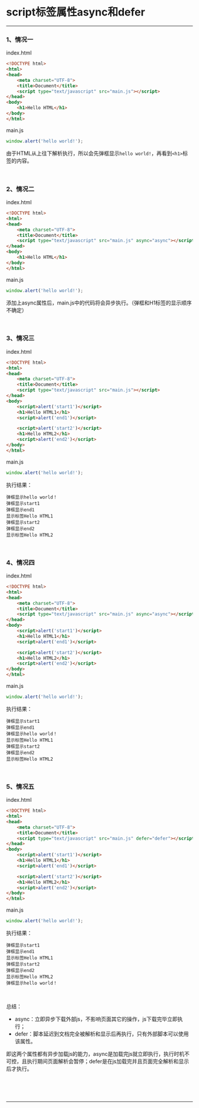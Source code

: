 # script标签属性async和defer

---

### 1、情况一

index.html

~~~html
<!DOCTYPE html>
<html>
<head>
	<meta charset="UTF-8">
	<title>Document</title>
	<script type="text/javascript" src="main.js"></script>
</head>
<body>
	<h1>Hello HTML</h1>
</body>
</html>
~~~

main.js

~~~javascript
window.alert('hello world!');
~~~

由于HTML从上往下解析执行，所以会先弹框显示`hello world!`，再看到`<h1>`标签的内容。

<br/>

### 2、情况二

index.html

~~~html
<!DOCTYPE html>
<html>
<head>
	<meta charset="UTF-8">
	<title>Document</title>
	<script type="text/javascript" src="main.js" async="async"></script>
</head>
<body>
	<h1>Hello HTML</h1>
</body>
</html>
~~~

main.js

~~~javascript
window.alert('hello world!');
~~~

添加上async属性后，main.js中的代码将会异步执行。（弹框和H1标签的显示顺序不确定）

<br/>

### 3、情况三

index.html

~~~html
<!DOCTYPE html>
<html>
<head>
	<meta charset="UTF-8">
	<title>Document</title>
	<script type="text/javascript" src="main.js"></script>
</head>
<body>
	<script>alert('start1')</script>
	<h1>Hello HTML1</h1>
	<script>alert('end1')</script>

	<script>alert('start2')</script>
	<h1>Hello HTML2</h1>
	<script>alert('end2')</script>
</body>
</html>
~~~

main.js

~~~javascript
window.alert('hello world!');
~~~

执行结果：

~~~plaintext
弹框显示hello world！
弹框显示start1
弹框显示end1
显示标签Hello HTML1
弹框显示start2
弹框显示end2
显示标签Hello HTML2
~~~

<br/>

### 4、情况四

index.html

~~~html
<!DOCTYPE html>
<html>
<head>
	<meta charset="UTF-8">
	<title>Document</title>
	<script type="text/javascript" src="main.js" async="async"></script>
</head>
<body>
	<script>alert('start1')</script>
	<h1>Hello HTML1</h1>
	<script>alert('end1')</script>

	<script>alert('start2')</script>
	<h1>Hello HTML2</h1>
	<script>alert('end2')</script>
</body>
</html>
~~~

main.js

~~~javascript
window.alert('hello world!');
~~~

执行结果：

~~~plaintext
弹框显示start1
弹框显示end1
弹框显示hello world！
显示标签Hello HTML1
弹框显示start2
弹框显示end2
显示标签Hello HTML2
~~~

<br/>

### 5、情况五

index.html

~~~html
<!DOCTYPE html>
<html>
<head>
	<meta charset="UTF-8">
	<title>Document</title>
	<script type="text/javascript" src="main.js" defer="defer"></script>
</head>
<body>
	<script>alert('start1')</script>
	<h1>Hello HTML1</h1>
	<script>alert('end1')</script>

	<script>alert('start2')</script>
	<h1>Hello HTML2</h1>
	<script>alert('end2')</script>
</body>
</html>
~~~

main.js

~~~javascript
window.alert('hello world!');
~~~

执行结果：

~~~plaintext
弹框显示start1
弹框显示end1
显示标签Hello HTML1
弹框显示start2
弹框显示end2
显示标签Hello HTML2
弹框显示hello world！
~~~

<br/>

总结：

* async：立即异步下载外部js，不影响页面其它的操作，js下载完毕立即执行；
* defer：脚本延迟到文档完全被解析和显示后再执行，只有外部脚本可以使用该属性。

即这两个属性都有异步加载js的能力，async是加载完js就立即执行，执行时机不可控，且执行期间页面解析会暂停；defer是在js加载完并且页面完全解析和显示后才执行。



<br/><br/><br/>

---

